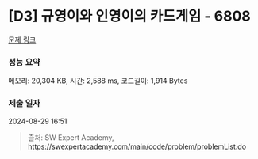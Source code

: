 # [D3] 규영이와 인영이의 카드게임 - 6808 

[문제 링크](https://swexpertacademy.com/main/code/problem/problemDetail.do?contestProbId=AWgv9va6HnkDFAW0) 

### 성능 요약

메모리: 20,304 KB, 시간: 2,588 ms, 코드길이: 1,914 Bytes

### 제출 일자

2024-08-29 16:51



> 출처: SW Expert Academy, https://swexpertacademy.com/main/code/problem/problemList.do